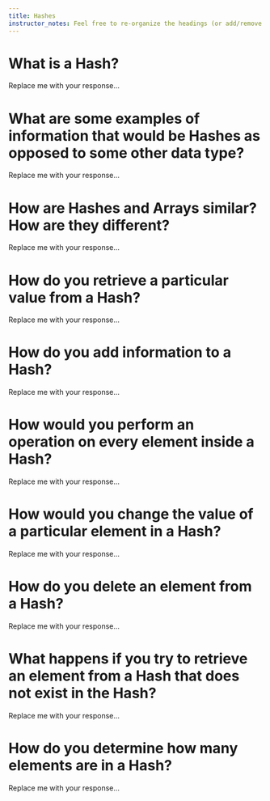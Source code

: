 ```yaml
---
title: Hashes
instructor_notes: Feel free to re-organize the headings (or add/remove headings) below. We included the headings for your benefit, but it's 100% fine if you want to write your responses in some different structure.
---
```


# What is a Hash?

Replace me with your response...

# What are some examples of information that would be Hashes as opposed to some other data type?

Replace me with your response...

# How are Hashes and Arrays similar? How are they different?

Replace me with your response...

# How do you retrieve a particular value from a Hash?

Replace me with your response...

# How do you add information to a Hash?

Replace me with your response...

# How would you perform an operation on every element inside a Hash?

Replace me with your response...

# How would you change the value of a particular element in a Hash?

Replace me with your response...

# How do you delete an element from a Hash?

Replace me with your response...

# What happens if you try to retrieve an element from a Hash that does not exist in the Hash?

Replace me with your response...

# How do you determine how many elements are in a Hash?

Replace me with your response...